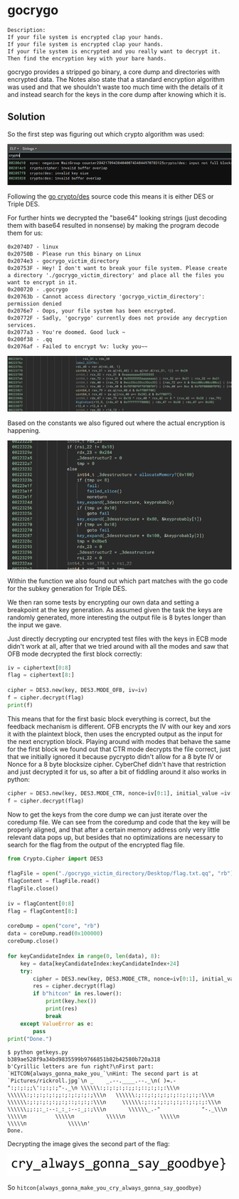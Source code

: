 # gocrygo

    Description:
    If your file system is encrypted clap your hands.
    If your file system is encrypted clap your hands.
    If your file system is encrypted and you really want to decrypt it.
    Then find the encryption key with your bare hands.

gocrygo provides a stripped go binary, a core dump and directories with encrypted data. The Notes also state that a standard encryption algorithm was used and that we shouldn't waste too much time with the details of it and instead search for the keys in the core dump after knowing which it is.


## Solution

So the first step was figuring out which crypto algorithm was used:

![](img/strings.png)

Following the [go crypto/des](https://cs.opensource.google/go/go/+/refs/tags/go1.19.3:src/crypto/des/cipher.go) source code this means it is either DES or Triple DES.

For further hints we decrypted the "base64" looking strings (just decoding them with base64 resulted in nonsense) by making the program decode them for us:

```
0x2074D7 - linux
0x20750B - Please run this binary on Linux
0x2074e3 - gocrygo_victim_directory
0x20753F - Hey! I don't want to break your file system. Please create a directory './gocrygo_victim_directory' and place all the files you want to encrypt in it.
0x200720 - .gocrygo
0x20763b - Cannot access directory 'gocrygo_victim_directory': permission denied
0x2076e7 - Oops, your file system has been encrypted.
0x20772F - Sadly, 'gocrygo' currently does not provide any decryption services.
0x2077a3 - You're doomed. Good luck ~
0x200f38 - .qq
0x2076af - Failed to encrypt %v: lucky you~~
```

![](img/constants.png)

Based on the constants we also figured out where the actual encryption is happening.

![](img/subkeygen.png)

Within the function we also found out which part matches with the go code for the subkey generation for Triple DES.

We then ran some tests by encrypting our own data and setting a breakpoint at the key generation.
As assumed given the task the keys are randomly generated, more interesting the output file is 8 bytes longer than the input we gave.

Just directly decrypting our encrypted test files with the keys in ECB mode didn't work at all, after that we tried around with all the modes and saw that OFB mode decrypted the first block correctly: 

```python
iv = ciphertext[0:8]
flag = ciphertext[8:]

cipher = DES3.new(key, DES3.MODE_OFB, iv=iv)
f = cipher.decrypt(flag)
print(f)
```

This means that for the first basic block everything is correct, but the feedback mechanism is different.
OFB encrypts the IV with our key and xors it with the plaintext block, then uses the encrypted output as the input for the next encryption block.
Playing around with modes that behave the same for the first block we found out that CTR mode decrypts the file correct, just that we initially ignored it because pycrypto didn't allow for a 8 byte IV or Nonce for a 8 byte blocksize cipher.
CyberChef didn't have that restriction and just decrypted it for us, so after a bit of fiddling around it also works in python:

```python
cipher = DES3.new(key, DES3.MODE_CTR, nonce=iv[0:1], initial_value =iv[1:8])
f = cipher.decrypt(flag)
```


Now to get the keys from the core dump we can just iterate over the coredump file.
We can see from the coredump and code that the key will be properly aligned, and that after a certain memory address only very little relevant data pops up, but besides that no optimizations are necessary to search for the flag from the output of the encrypted flag file.

```python
from Crypto.Cipher import DES3

flagFile = open("./gocrygo_victim_directory/Desktop/flаg.txt.qq", "rb")
flagContent = flagFile.read()
flagFile.close()

iv = flagContent[0:8]
flag = flagContent[8:]

coreDump = open("core", "rb")
data = coreDump.read(0x100000)
coreDump.close()

for keyCandidateIndex in range(0, len(data), 8):
    key = data[keyCandidateIndex:keyCandidateIndex+24]
    try:
        cipher = DES3.new(key, DES3.MODE_CTR, nonce=iv[0:1], initial_value =iv[1:8])
        res = cipher.decrypt(flag)
        if b"hitcon" in res.lower():
            print(key.hex())
            print(res)
            break
    except ValueError as e:
        pass
print("Done.")
```

```
$ python getkeys.py
b389ae528f9a34bd9835599b9766851b82b42580b720a318
b'Cyrillic letters are fun right?\nFirst part: `HITCON{always_gonna_make_you_`\nHint: The second part is at `Pictures/rickroll.jpg`\n _    _.--.____.--._\n( )=.-":;:;:;;\':;:;:;"-._\n \\\\\\:;:;:;:;:;;:;::;:;:;:\\\n  \\\\\\:;:;:;:;:;;:;:;:;:;:;\\\n   \\\\\\:;::;:;:;:;:;::;:;:;:\\\n    \\\\\\:;:;:;:;:;;:;::;:;:;:\\\n     \\\\\\:;::;:;:;:;:;::;:;:;:\\\n      \\\\\\;;:;:_:--:_:_:--:_;:;\\\n       \\\\\\_.-"             "-._\\\n        \\\\\n         \\\\\n          \\\\\n           \\\\\n            \\\\\n             \\\\\n'
Done.
```

Decrypting the image gives the second part of the flag:

![](img/flag2.png)

So `hitcon{always_gonna_make_you_cry_always_gonna_say_goodbye}`